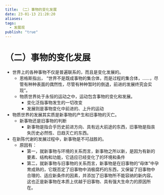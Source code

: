```yaml
---
title: （二）事物的变化发展
date: 23-01-13 21:28:20
aliases: 
tags:
  - 发展观
publish: "true"
---
```


# （二）事物的变化发展

- 世界上的各种事物不仅是普遍联系的，而且是变化发展的。
	- 恩格斯指出， “世界不是既成事物的集合体，而是过程的集合体，......，尽管有种种表面的偶然性，尽管有种种暂时的倒退，前进的发展终究会实现”。
	- 物质世界处于永恒的运动之中，运动包含事物的变化和发展。
		- 变化泛指事物发生的一切改变
		- 发展则是事物变化中前进的、上升的运动
- 物质世界的发展其实质是新事物的产生和旧事物的灭亡。
	- 新事物还是旧事物的判断
		- 新事物是指合乎历史前进方向、具有远大前途的东西，旧事物是指丧失历史必然性、日趋灭亡的东西。
- 在新陈代谢的发展过程中，新事物是不可战胜的。
	- 原因有：
		- 第一，就新事物与环境的关系而言，新事物之所以新，是因为有新的要素、结构和功能，它适应已经变化了的环境和条件
		- 第二，就新事物与旧事物的关系而言，新事物是在旧事物的“母体”中孕育成熟的，它既否定了旧事物中消极腐朽的东西，又保留了旧事物中合理的、适应新条件的因素，并添加了旧事物所不能容纳的新内容。这也正是新事物在本质上优越于旧事物、具有强大生命力的原因所在。
